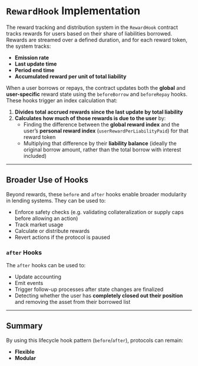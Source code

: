 # `RewardHook` Implementation

The reward tracking and distribution system in the `RewardHook` contract tracks rewards for users based on their share of liabilities borrowed. Rewards are streamed over a defined duration, and for each reward token, the system tracks:

- **Emission rate**
- **Last update time**
- **Period end time**
- **Accumulated reward per unit of total liability**

When a user borrows or repays, the contract updates both the **global** and **user-specific** reward state using the `beforeBorrow` and `beforeRepay` hooks. These hooks trigger an index calculation that:

1. **Divides total accrued rewards since the last update by total liability**
2. **Calculates how much of those rewards is due to the user** by:
   - Finding the difference between the **global reward index** and the user’s **personal reward index** (`userRewardPerLiabilityPaid`) for that reward token
   - Multiplying that difference by their **liability balance** (ideally the original borrow amount, rather than the total borrow with interest included)

---

## Broader Use of Hooks

Beyond rewards, these `before` and `after` hooks enable broader modularity in lending systems. They can be used to:

- Enforce safety checks (e.g. validating collateralization or supply caps before allowing an action)
- Track market usage
- Calculate or distribute rewards
- Revert actions if the protocol is paused

### `after` Hooks

The `after` hooks can be used to:

- Update accounting
- Emit events
- Trigger follow-up processes after state changes are finalized
- Detecting whether the user has **completely closed out their position** and removing the asset from their borrowed list

---

## Summary

By using this lifecycle hook pattern (`before`/`after`), protocols can remain:

- **Flexible**
- **Modular**

